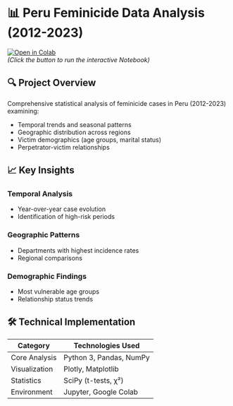 # 📊 Peru Feminicide Data Analysis (2012-2023)

[![Open in Colab](https://colab.research.google.com/assets/colab-badge.svg)](https://colab.research.google.com/drive/1cV2T8jsjWE_QPIIUGaFHVWzD2u2QHs44)  
*(Click the button to run the interactive Notebook)*  

## 🔍 Project Overview
Comprehensive statistical analysis of feminicide cases in Peru (2012-2023) examining:
- Temporal trends and seasonal patterns
- Geographic distribution across regions
- Victim demographics (age groups, marital status)
- Perpetrator-victim relationships

## 📈 Key Insights
### Temporal Analysis
- Year-over-year case evolution
- Identification of high-risk periods

### Geographic Patterns
- Departments with highest incidence rates
- Regional comparisons

### Demographic Findings
- Most vulnerable age groups
- Relationship status trends

## 🛠 Technical Implementation
| Category        | Technologies Used       |
|-----------------|-------------------------|
| Core Analysis   | Python 3, Pandas, NumPy |
| Visualization   | Plotly, Matplotlib      |
| Statistics      | SciPy (t-tests, χ²)     |
| Environment     | Jupyter, Google Colab   |
